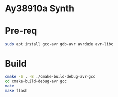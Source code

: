 # Ay38910a Synth

# Pre-req

```bash
sudo apt install gcc-avr gdb-avr avrdude avr-libc 
```

# Build

```bash
cmake -S . -B ./cmake-build-debug-avr-gcc
cd cmake-build-debug-avr-gcc
make
make flash
```
